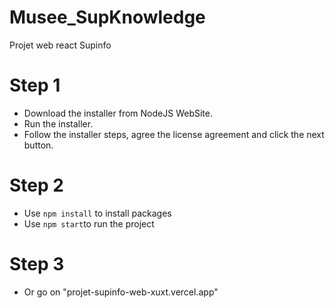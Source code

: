 # Musee_SupKnowledge
Projet web react Supinfo

# Step 1

- Download the installer from NodeJS WebSite.
- Run the installer.
- Follow the installer steps, agree the license agreement and click the next button.

# Step 2

- Use `npm install` to install packages
- Use `npm start`to run the project

# Step 3

- Or go on "projet-supinfo-web-xuxt.vercel.app"
